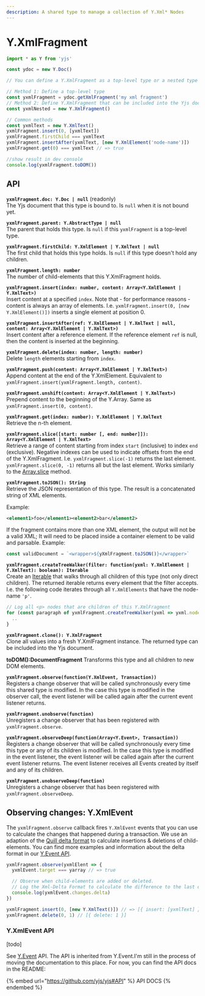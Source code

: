 ```yaml
---
description: A shared type to manage a collection of Y.Xml* Nodes
---
```


# Y.XmlFragment

```javascript
import * as Y from 'yjs'

const ydoc = new Y.Doc()

// You can define a Y.XmlFragment as a top-level type or a nested type

// Method 1: Define a top-level type
const yxmlFragment = ydoc.getXmlFragment('my xml fragment')
// Method 2: Define Y.XmlFragment that can be included into the Yjs document
const yxmlNested = new Y.XmlFragment()

// Common methods
const yxmlText = new Y.XmlText()
yxmlFragment.insert(0, [yxmlText])
yxmlFragment.firstChild === yxmlText
yxmlFragment.insertAfter(yxmlText, [new Y.XmlElement('node-name')])
yxmlFragment.get(0) === yxmlText // => true

//show result in dev console
console.log(yxmlFragment.toDOM())
```

## API

**`yxmlFragment.doc: Y.Doc | null`** (readonly)\
The Yjs document that this type is bound to. Is `null` when it is not bound yet.

**`yxmlFragment.parent: Y.AbstractType | null`**\
The parent that holds this type. Is `null` if this `yxmlFragment` is a top-level type.

**`yxmlFragment.firstChild: Y.XmlElement | Y.XmlText | null`**\
The first child that holds this type holds. Is `null` if this type doesn't hold any children.

**`yxmlFragment.length: number`**\
The number of child-elements that this Y.XmlFragment holds.

**`yxmlFragment.insert(index: number, content: Array<Y.XmlElement | Y.XmlText>)`**\
Insert content at a specified `index`. Note that - for performance reasons - content is always an array of elements. I.e. `yxmlFragment.insert(0, [new Y.XmlElement()])` inserts a single element at position 0.

**`yxmlFragment.insertAfter(ref: Y.XmlElement | Y.XmlText | null, content: Array<Y.XmlElement | Y.XmlText>)`**\
Insert content after a reference element. If the reference element `ref` is null, then the content is inserted at the beginning.

**`yxmlFragment.delete(index: number, length: number)`**\
Delete `length` elements starting from `index`.

**`yxmlFragment.push(content: Array<Y.XmlElement | Y.XmlText>)`**\
Append content at the end of the Y.XmlElement. Equivalent to `yxmlFragment.insert(yxmlFragment.length, content)`.

**`yxmlFragment.unshift(content: Array<Y.XmlElement | Y.XmlText>)`**\
Prepend content to the beginning of the Y.Array. Same as `yxmlFragment.insert(0, content)`.

**`yxmlFragment.get(index: number): Y.XmlElement | Y.XmlText`**\
Retrieve the n-th element.

**`yxmlFragment.slice([start: number [, end: number]]): Array<Y.XmlElement | Y.XmlText>`**\
Retrieve a range of content starting from index `start` (inclusive) to index `end` (exclusive). Negative indexes can be used to indicate offsets from the end of the Y.XmlFragment. I.e. `yxmlFragment.slice(-1)` returns the last element. `yxmlFragment.slice(0, -1)` returns all but the last element. Works similarly to the [Array.slice](https://developer.mozilla.org/en-US/docs/Web/JavaScript/Reference/Global\_Objects/Array/slice) method.

**`yxmlFragment.toJSON(): String`**\
Retrieve the JSON representation of this type. The result is a concatenated string of XML elements.

Example: 
```xml
<element1>foo</element1><element2>bar</element2>
```
If the fragment contains more than one XML element, the output will not be a valid XML; It will need to be placed inside a container element to be valid and parsable.
Example: 
```js
const validDocument = `<wrapper>${yXmlFragment.toJSON()}</wrapper>`
```


**`yxmlFragment.createTreeWalker(filter: function(yxml: Y.XmlElement | Y.XmlText): boolean): Iterable`**\
Create an [Iterable](https://developer.mozilla.org/en-US/docs/Web/JavaScript/Reference/Iteration\_protocols) that walks through all children of this type (not only direct children). The returned iterable returns every element that the filter accepts. I.e. the following code iterates through all `Y.XmlElements` that have the node-name `'p'`.

```javascript
// Log all <p> nodes that are children of this Y.XmlFragment
for (const paragraph of yxmlFragment.createTreeWalker(yxml => yxml.nodeName === 'p')) {
  ..
}
```

**`yxmlFragment.clone(): Y.XmlFragment`**\
Clone all values into a fresh Y.XmlFragment instance. The returned type can be included into the Yjs document.

&#x20;**toDOM():DocumentFragment** Transforms this type and all children to new DOM elements.

**`yxmlFragment.observe(function(Y.XmlEvent, Transaction))`**\
Registers a change observer that will be called synchronously every time this shared type is modified. In the case this type is modified in the observer call, the event listener will be called again after the current event listener returns.

**`yxmlFragment.unobserve(function)`**\
Unregisters a change observer that has been registered with `yxmlFragment.observe`.

**`yxmlFragment.observeDeep(function(Array<Y.Event>, Transaction))`**\
Registers a change observer that will be called synchronously every time this type or any of its children is modified. In the case this type is modified in the event listener, the event listener will be called again after the current event listener returns. The event listener receives all Events created by itself and any of its children.

**`yxmlFragment.unobserveDeep(function)`**\
Unregisters a change observer that has been registered with `yxmlFragment.observeDeep`.

## Observing changes: Y.XmlEvent

The `yxmlFragment.observe` callback fires `Y.XmlEvent` events that you can use to calculate the changes that happened during a transaction. We use an adaption of the [Quill delta format](https://quilljs.com/docs/delta/) to calculate insertions & deletions of child-elements. You can find more examples and information about the delta format in our [Y.Event API](../y.event.md#delta-format).

```javascript
yxmlFragment.observe(yxmlElent => {
  yxmlEvent.target === yarray // => true

  // Observe when child-elements are added or deleted. 
  // Log the Xml-Delta Format to calculate the difference to the last observe-event
  console.log(yxmlEvent.changes.delta)
})

yxmlFragment.insert(0, [new Y.XmlText()]) // => [{ insert: [yxmlText] }]
yxmlFragment.delete(0, 1) // [{ delete: 1 }]
```

### Y.XmlEvent API

\[todo]

See [Y.Event](../y.event.md) API. The API is inherited from Y.Event.I'm still in the process of moving the documentation to this place. For now, you can find the API docs in the README:

{% embed url="https://github.com/yjs/yjs#API" %}
API DOCS
{% endembed %}
